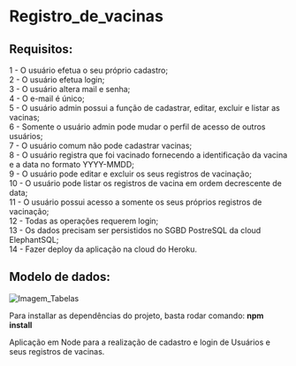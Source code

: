 # Registro_de_vacinas

## Requisitos:
1 - O usuário efetua o seu próprio cadastro; <br/>
2 - O usuário efetua login; <br/>
3 - O usuário altera mail e senha; <br/>
4 - O e-mail é único; <br/>
5 - O usuário admin possui a função de cadastrar, editar, excluir e listar as vacinas; <br/>
6 - Somente o usuário admin pode mudar o perfil de acesso de outros usuários; <br/>
7 - O usuário comum não pode cadastrar vacinas; <br/>
8 - O usuário registra que foi vacinado fornecendo a identificação da vacina e a data no formato YYYY-MMDD; <br/>
9 - O usuário pode editar e excluir os seus registros de vacinação; <br/>
10 - O usuário pode listar os registros de vacina em ordem decrescente de data; <br/>
11 - O usuário possui acesso a somente os seus próprios registros de vacinação; <br/>
12 - Todas as operações requerem login; <br/>
13 - Os dados precisam ser persistidos no SGBD PostreSQL da cloud ElephantSQL; <br/>
14 - Fazer deploy da aplicação na cloud do Heroku.

## Modelo de dados:
![Imagem_Tabelas](https://github.com/VGabrielMelo/registro-de-vacinas-seq/blob/main/Imagens/Tabelas.png)

Para installar as dependências do projeto, basta rodar comando: __npm install__



Aplicação em Node para a realização de cadastro e login de Usuários e seus registros de vacinas.
